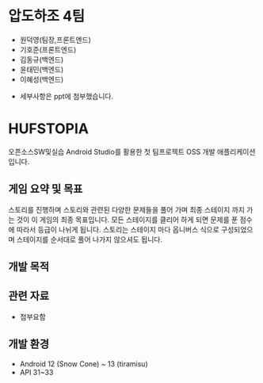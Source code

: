 # 압도하조 4팀
- 원덕영(팀장,프론트엔드)
- 기호준(프론트엔드)
- 김동규(백엔드)
- 윤태민(백엔드)
- 이혜성(백엔드)
+ 세부사항은 ppt에 첨부했습니다.

# HUFSTOPIA
오픈소스SW및실습 
Android Studio를 활용한 첫 팀프로젝트 OSS 개발 애플리케이션입니다.
 
## 게임 요약 및 목표
 스토리를 진행하며 스토리와 관련된 다양한 문제들을 풀어 가며 최종 스테이지 까지 가는 것이 이 게임의 최종 목표입니다. 모든 스테이지를 클리어 하게 되면 문제를 푼 점수에 따라서 등급이 나뉘게 됩니다. 스토리는 스테이지 마다 옵니버스 식으로 구성되었으며 스테이지를 순서대로 풀어 나가지 않으셔도 됩니다.

## 개발 목적
 

## 관련 자료
+ 첨부요함
  
## 개발 환경
- Android 12 (Snow Cone) ~ 13 (tiramisu)
- API 31~33
